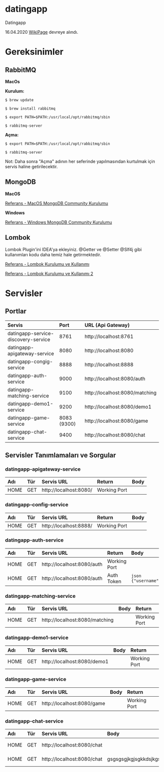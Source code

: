 # datingapp
Datingapp

16.04.2020 [WikiPage](https://github.com/volkanulutas/datingapp/wiki) devreye alındı. 

# Gereksinimler

## RabbitMQ

**MacOs**

**Kurulum:**

`$ brew update`

`$ brew install rabbitmq`

`$ export PATH=$PATH:/usr/local/opt/rabbitmq/sbin`

`$ rabbitmq-server`

**Açma:**

`$ export PATH=$PATH:/usr/local/opt/rabbitmq/sbin`

`$ rabbitmq-server`

Not: Daha sonra "Açma" adının her seferinde yapılmasından kurtulmak için servis haline getirilecektir.

## MongoDB

**MacOS**

[Referans - MacOS MongoDB Community Kurulumu](https://docs.mongodb.com/manual/tutorial/install-mongodb-on-os-x/)

**Windows** 

[Referans - Windows MongoDB Community Kurulumu](https://docs.mongodb.com/manual/tutorial/install-mongodb-on-windows/)

## Lombok 

Lombok Plugin'ini IDEA'ya ekleyiniz. @Getter ve @Setter @Slf4j gibi kullanımları kodu daha temiz hale getirmektedir.

[Referans - Lombok Kurulumu ve Kullanımı](https://medium.com/kodgemisi/project-lombok-6d2490df8adf)

[Referans - Lombok Kurulumu ve Kullanımı 2](http://ilkaygunel.com/blog/2016/lokbok-nedir-ornek-kod/)

# Servisler

## Portlar

| Servis                               | Port            | URL (Api Gateway)              |
| :------------                        |:----------------| :------------------------------|
| datingapp-service-discovery-service  | 8761            | http://localhost:8761          |
| datingapp-apigateway-service         | 8080            | http://localhost:8080          |
| datingapp-congig-service             | 8888            | http://localhost:8888          |
| datingapp-auth-service               | 9000            | http://localhost:8080/auth     |
| datingapp-matching-service           | 9100            | http://localhost:8080/matching |
| datingapp-demo1-service              | 9200            | http://localhost:8080/demo1    |
| datingapp-game-service               | 8083 (9300)     | http://localhost:8080/game     |
| datingapp-chat-service               | 9400            | http://localhost:8080/chat     |

## Servisler Tanımlamaları ve Sorgular

### datingapp-apigateway-service


| Adı          | Tür   | Servis URL                   | Return                                                | Body         |
|:-------------| :-----|:-----------------------------| :-----------------------------------------------------|:---------------|
| HOME         | GET   | http://localhost:8080/       |  Working Port                                         ||

### datingapp-config-service

| Adı          | Tür   | Servis URL                   | Return                                                | Body         |
|:-------------| :-----|:-----------------------------| :-----------------------------------------------------|:---------------|
| HOME         | GET   | http://localhost:8888/       |  Working Port                                         ||

### datingapp-auth-service

| Adı          | Tür   | Servis URL                   | Return                                                | Body         |
|:-------------| :-----|:-----------------------------| :-----------------------------------------------------|:---------------|
| HOME         | GET   | http://localhost:8080/auth   |  Working Port                                         ||
| HOME         | GET   | http://localhost:8080/auth   |  Auth Token                                           | ```json {"username":"admin","password":"admin"} ```|


### datingapp-matching-service

| Adı          | Tür   | Servis URL                       | Body                                                  | Return         |
|:-------------| :-----|:-----------------------------    | :-----------------------------------------------------|:---------------|
| HOME         | GET   | http://localhost:8080/matching   |                                                       | Working Port   |

### datingapp-demo1-service

| Adı          | Tür   | Servis URL                   | Body                                                  | Return         |
|:-------------| :-----|:-----------------------------| :-----------------------------------------------------|:---------------|
| HOME         | GET   | http://localhost:8080/demo1  |                                                       | Working Port   |

### datingapp-game-service

| Adı          | Tür   | Servis URL                   | Body                                                  | Return         |
|:-------------| :-----|:-----------------------------| :-----------------------------------------------------|:---------------|
| HOME         | GET   | http://localhost:8080/game   |                                                       | Working Port   |



### datingapp-chat-service

| Adı          | Tür   | Servis URL                   | Body                                                  | Return         |
|:-------------| :-----|:-----------------------------| :-----------------------------------------------------|:---------------|
| HOME         | GET   | http://localhost:8080/chat   |                                                       | Working Port   |
| HOME         | GET   | http://localhost:8080/chat   |  gsgsgsgjkgjsgkkdsjkgsjkdjkkjskjgkdgskkskjgsjkgjksgkgkdgjkdsjkgjkjkdgjksjksjkdskjgjksdjkgskjkjsgjks                                                     | Working Port   |                
